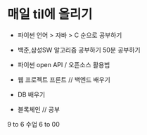 # 매일 til에 올리기 


-  파이썬 언어 > 자바 > C 순으로 공부하기 
-  백준,삼성SW 알고리즘 공부하기 50분 공부하기 


-  파이썬  open API / 오픈소스 활용법 
-  웹 프로젝트  프론트 // 백엔드  배우기 
-  DB 배우기 
-  블록체인 // 공부


9 to 6 수업 
6 to 00  
